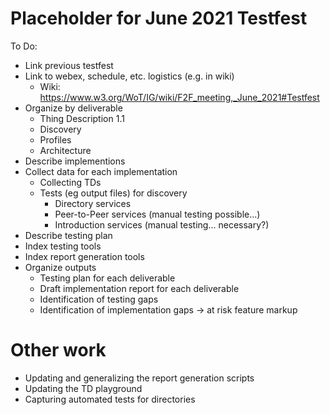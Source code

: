 # Placeholder for June 2021 Testfest

To Do:
* Link previous testfest
* Link to webex, schedule, etc. logistics (e.g. in wiki)
    - Wiki: https://www.w3.org/WoT/IG/wiki/F2F_meeting,_June_2021#Testfest
* Organize by deliverable
    - Thing Description 1.1
    - Discovery
    - Profiles
    - Architecture
* Describe implementions
* Collect data for each implementation
    - Collecting TDs
    - Tests (eg output files) for discovery
        - Directory services
        - Peer-to-Peer services (manual testing possible...)
        - Introduction services (manual testing... necessary?)
* Describe testing plan
* Index testing tools
* Index report generation tools
* Organize outputs
    - Testing plan for each deliverable
    - Draft implementation report for each deliverable
    - Identification of testing gaps
    - Identification of implementation gaps -> at risk feature markup

# Other work
* Updating and generalizing the report generation scripts
* Updating the TD playground
* Capturing automated tests for directories
